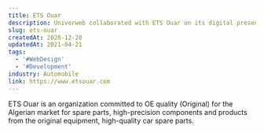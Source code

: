 ```yaml
---
title: ETS Ouar
description: Univerweb collaborated with ETS Ouar on its digital presence. We created the website.
slug: ets-ouar
createdAt: 2020-12-20
updatedAt: 2021-04-21
tags:
  - '#WebDesign'
  - '#Development'
industry: Automobile
link: https://www.etsouar.com
---
```


ETS Ouar is an organization committed to OE quality (Original) for the Algerian market for spare parts, high-precision components and products from the original equipment, high-quality car spare parts.
